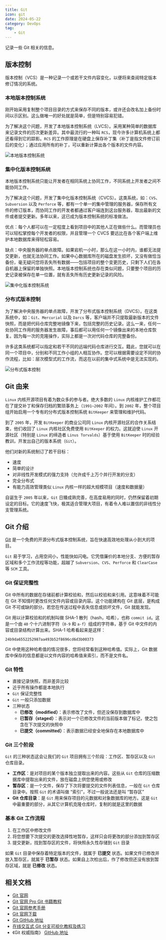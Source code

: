```yaml
---
title: Git
icon: git
date: 2024-05-22
category: DevOps
tag:
    - Git
---
```


记录一些 Git 相关的信息。

<!-- more -->

## 版本控制

版本控制（VCS）是一种记录一个或若干文件内容变化，以便将来查阅特定版本修订情况的系统。

### 本地版本控制系统

刚开始采用复制整个项目目录的方式来保存不同的版本，或许还会改名加上备份时间以示区别。这么做唯一的好处就是简单，但是特别容易犯错。

为了解决这个问题，开发了本地版本控制系统（LVCS）。采用某种简单的数据库来记录文件的历次更新差异。其中最流行的一种叫 `RCS`，现今许多计算机系统上都还看得到它的踪影。`RCS` 的工作原理是在硬盘上保存补丁集（补丁是指文件修订前后的变化）；通过应用所有的补丁，可以重新计算出各个版本的文件内容。

![本地版本控制系统](./assets/local.png)

### 集中化版本控制系统

本地版本控制系统只能让开发者在相同系统上协同工作，不同系统上开发者之间不能协同工作。

为了解决这个问题，开发了集中化版本控制系统（CVCS）。这类系统，如：`CVS`、`Subversion` 以及 `Perforce` 等，都有一个单一的集中管理的服务器，保存所有文件的修订版本，而协同工作的开发者都通过客户端连到这台服务器，取出最新的文件或者提交更新。多年以来，这已成为版本控制系统的标准做法。

优点：每个人都可以在一定程度上看到项目中的其他人正在做些什么。而管理员也可以轻松掌控每个开发者的权限，并且管理一个 CVCS 要远比在各个客户端上维护本地数据库来得轻松容易。

缺点：中央服务器的单点故障。如果宕机一小时，那么在这一小时内，谁都无法提交更新，也就无法协同工作。如果中心数据库所在的磁盘发生损坏，又没有做恰当备份，毫无疑问您将丢失所有数据——包括项目的整个变更历史，只剩下人们在各自机器上保留的单独快照。本地版本控制系统也存在类似问题，只要整个项目的历史记录被保存在单一位置，就有丢失所有历史更新记录的风险。

![集中化版本控制系统](./assets/centralized.png)

### 分布式版本控制

为了解决中央服务器的单点故障，开发了分布式版本控制系统（DVCS）。在这类系统中，如：`Git`、`Mercurial` 以及 `Darcs` 等，客户端并不只提取最新版本的文件快照，而是把代码仓库完整地镜像下来，包括完整的历史记录。这么一来，任何一处协同工作用的服务器发生故障，事后都可以用任何一个镜像出来的本地仓库恢复。因为每一次的克隆操作，实际上都是一次对代码仓库的完整备份。

许多这类系统都可以指定和若干不同的远端代码仓库进行交互。籍此，您就可以在同一个项目中，分别和不同工作小组的人相互协作。您可以根据需要设定不同的协作流程，比如：层次模型式的工作流，而这在以前的集中式系统中是无法实现的。

![分布式版本控制](./assets/distributed.png)

## Git 由来

`Linux` 内核开源项目有着为数众多的参与者。绝大多数的 `Linux` 内核维护工作都花在了提交补丁和保存归档的繁琐事务上（`1991~2002` 年间）。到 `2002` 年，整个项目组开始启用一个专有的分布式版本控制系统 `BitKeeper` 来管理和维护代码。

到了 `2005` 年，开发 `BitKeeper` 的商业公司同 `Linux` 内核开源社区的合作关系结束，他们收回了 `Linux` 内核社区免费使用 `BitKeeper` 的权力。这就迫使 `Linux` 开源社区（特别是 `Linux` 的缔造者 `Linus Torvalds`）基于使用 `BitKeeper` 时的经验教训，开发出自己的版本系统（`Git`）。

他们对新的系统制订了若干目标：

- 速度
- 简单的设计
- 对非线性开发模式的强力支持（允许成千上万个并行开发的分支）
- 完全分布式
- 有能力高效管理类似 `Linux` 内核一样的超大规模项目（速度和数据量）

自诞生于 `2005` 年以来，`Git` 日臻成熟完善，在高度易用的同时，仍然保留着初期设定的目标。它的速度飞快，极其适合管理大项目，有着令人难以置信的非线性分支管理系统。

## Git 介绍

[Git](https://git-scm.com/) 是一个免费的开源分布式版本控制系统，旨在快速高效地处理从小到大的项目。

`Git` 易于学习，占用空间小，性能快如闪电。它凭借廉价的本地分支、方便的暂存区域和多个工作流程等功能，超越了 `Subversion`、`CVS`、`Perforce` 和 `ClearCase` 等 `SCM` 工具。

### Git 保证完整性

Git 中所有的数据在存储前都计算校验和，然后以校验和来引用。这意味着不可能在 Git 不知情时更改任何文件内容或目录内容。这个功能建构在 Git 底层，是构成 Git 不可或缺的部分。若您在传送过程中丢失信息或损坏文件，Git 就能发现。

Git 用以计算校验和的机制叫做 SHA-1 散列（hash，哈希），也称 `commit id`。这是一个由 `40` 个十六进制字符（`0-9` 和 `a-f`）组成的字符串，基于 Git 中文件的内容或目录结构计算出来。SHA-1 哈希看起来是这样：

```shell
24b9da6552252987aa493b52f8696cd6d3b00373
```

Git 中使用这种哈希值的情况很多，您将经常看到这种哈希值。实际上，Git 数据库中保存的信息都是以文件内容的哈希值来索引，而不是文件名。

### Git 特性

- 直接记录快照，而非差异比较
- 近乎所有操作都是本地执行
- `Git` 保证完整性
- `Git` 一般只添加数据
- 三种状态
    - **已修改（modified）**：表示修改了文件，但还没保存到数据库中
    - **已暂存（staged）**：表示对一个已修改文件的当前版本做了标记，使之包含在下次提交的快照中
    - **已提交（committed）**：表示数据已经安全地保存在本地数据库中

### Git 三个阶段

`Git` 的三种状态这会让我们的 `Git` 项目拥有三个阶段：工作区、暂存区以及 `Git` 仓库目录。

- **工作区**：是对项目的某个版本独立提取出来的内容。这些从 `Git` 仓库的压缩数据库中提取出来的文件，放在磁盘上供您使用或修改
- **暂存区**：是一个文件，保存了下次将要提交的文件列表信息，一般在 `Git` 仓库目录中。按照 `Git` 的术语叫做 “索引”，不过一般说法还是叫 “暂存区”
- **Git 仓库目录**：是 `Git` 用来保存项目的元数据和对象数据库的地方。这是 `Git` 中最重要的部分，从其它计算机克隆仓库时，复制的就是这里的数据

### 基本 Git 工作流程

1. 在工作区中修改文件
2. 将您想要下次提交的更改选择性地暂存，这样只会将更改的部分添加到暂存区
3. 提交更新，找到暂存区的文件，将快照永久性存储到 `Git` 目录

如果 `Git` 目录中保存着特定版本的文件，就属于 **已提交** 状态。如果文件已修改并放入暂存区，就属于 **已暂存** 状态。如果自上次检出后，作了修改但还没有放到暂存区域，就是 **已修改** 状态。

## 相关文档

- [Git 官网](https://git-scm.com/)
- [Git 官网 Pro Git 书籍教程](https://git-scm.com/book/zh/v2)
- [Git 官网参考手册](https://git-scm.com/docs)
- [Git 官网下载](https://git-scm.com/downloads)
- [Git GitHub 地址](https://github.com/git/git)
- [在线交互式 Git 分支可视化教程及练习](https://learngitbranching.js.org/)
- 《Git 权威指南》 [GitHub 地址](https://github.com/gotgit/gotgit/tree/master)
